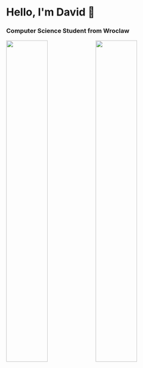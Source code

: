 # Hello, I'm David 👋
### Computer Science Student from Wroclaw

<img align = "left" width= "47%" src="https://github-readme-stats.vercel.app/api?username=dev-dwr&show_icons=true&theme=radical"/>
<img align = "left" width="47%" src="https://github-readme-stats.vercel.app/api/top-langs/?username=dev-dwr&layout=compact"/>
